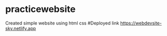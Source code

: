# practicewebsite
Created simple website using html css 
#Deployed link
https://webdevsite-sky.netlify.app
